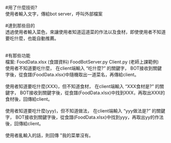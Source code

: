 #用了什麼技術?<br/>
使用者輸入文字，傳給bot server，呼叫外部檔案 
<br/>
<br/>
#達到那些目的<br/>
透過使用者輸入菜色，來讓使用者知道這道菜的作法以及食材，即使使用者不知道要吃什麼，也能自動推薦。	
<br/>
<br/>
#有那些功能<br/>	
檔案: FoodData.xlsx (食譜資料) FoodBotServer.py Client.py (老師上課範例)  
使用者不知道要吃什麼， 在client端輸入 “吃什麼?” 的關鍵字， BOT接收到關鍵字後，從食譜(FoodData.xlsx)中隨機取出一道菜名，再傳給client。
<br/>
<br/>
使用者知道要吃什麼(XXX)，但不知道食材， 在client端輸入 “XXX食材是?” 的關鍵字， BOT接收到關鍵字後，從食譜(FoodData.xlsx)中找到XXX，再取出XXX的食材後，回傳給client。
<br/>
<br/>
使用者知道要吃什麼(yyy)，但不知道做法， 在client端輸入 “yyy做法是?” 的關鍵字， BOT接收到關鍵字後，從食譜(FoodData.xlsx)中找到yyy，再取出yy的作法後，回傳給client。
<br/>
<br/>
使用者亂輸入的話，則回傳 "我的菜單沒有。
<br/>
